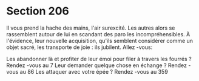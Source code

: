 # Section 206

Il vous prend la hache des mains, l'air surexcité. Les autres alors se
rassemblent autour de lui en scandant des paro les
incompréhensibles. À  l'évidence, leur nouvelle acquisition, qu'ils
semblent considérer comme un objet sacré, les transporte de joie :
ils jubilent. Allez -vous:

Les abandonner là et profiter de leur émoi pour filer à travers les
fourrés ? Rendez -vous au 7
Leur demander quelque chose en échange ? Rendez -vous au  86
Les attaquer avec votre épée ?  Rendez -vous au  359